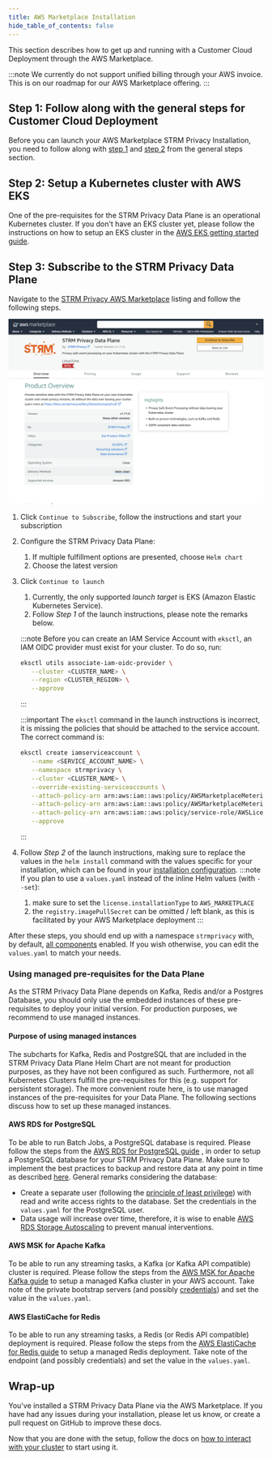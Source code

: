 ```yaml
---
title: AWS Marketplace Installation
hide_table_of_contents: false
---
```


This section describes how to get up and running with a Customer Cloud Deployment through the AWS Marketplace.

:::note
We currently do not support unified billing through your AWS invoice. This is on our roadmap for our AWS Marketplace
offering.
:::

## Step 1: Follow along with the general steps for Customer Cloud Deployment

Before you can launch your AWS Marketplace STRM Privacy Installation, you need to follow along
with [step 1](./self-hosted.md#step1) and [step 2](./self-hosted.md#step2)
from the general steps section.

## Step 2: Setup a Kubernetes cluster with AWS EKS

One of the pre-requisites for the STRM Privacy Data Plane is an operational Kubernetes cluster. If you don't have an EKS
cluster yet, please follow the instructions on how to setup an EKS cluster in
the [AWS EKS getting started guide](https://docs.aws.amazon.com/eks/latest/userguide/create-cluster.html).

## Step 3: Subscribe to the STRM Privacy Data Plane

Navigate to the [STRM Privacy AWS Marketplace](https://aws.amazon.com/marketplace/pp/prodview-2ekyuezbwmiak) listing and
follow the following steps.

![AWS Marketplace](./images/aws-marketplace.png)

1. Click `Continue to Subscribe`, follow the instructions and start your subscription
2. Configure the STRM Privacy Data Plane:
    1. If multiple fulfillment options are presented, choose `Helm chart`
    2. Choose the latest version
3. Click `Continue to launch`
    1. Currently, the only supported _launch target_ is EKS (Amazon Elastic Kubernetes Service).
    2. Follow _Step 1_ of the launch instructions, please note the remarks below.
    
    :::note
    Before you can create an IAM Service Account with `eksctl`, an IAM OIDC provider must exist for your cluster. To do
    so, run:
    ```bash
    eksctl utils associate-iam-oidc-provider \
       --cluster <CLUSTER_NAME> \
       --region <CLUSTER_REGION> \
       --approve
    ```
    :::
    
    :::important
    The `eksctl` command in the launch instructions is incorrect, it is missing the policies that should be attached to
    the service account. The correct command is:
    ```bash
    eksctl create iamserviceaccount \
       --name <SERVICE_ACCOUNT_NAME> \
       --namespace strmprivacy \
       --cluster <CLUSTER_NAME> \
       --override-existing-serviceaccounts \
       --attach-policy-arn arn:aws:iam::aws:policy/AWSMarketplaceMeteringFullAccess \
       --attach-policy-arn arn:aws:iam::aws:policy/AWSMarketplaceMeteringRegisterUsage \
       --attach-policy-arn arn:aws:iam::aws:policy/service-role/AWSLicenseManagerConsumptionPolicy \
       --approve
    ```
    :::
4. Follow _Step 2_ of the launch instructions, making sure to replace the values in the `helm install` command with
   the values specific for your installation, which can be found in
   your [installation configuration](https://console.strmprivacy.io/installation/configuration).
   :::note
   If you plan to use a `values.yaml` instead of the inline Helm values (with `--set`):
   1. make sure to set the `license.installationType` to `AWS_MARKETPLACE`
   2. the `registry.imagePullSecret` can be omitted / left blank, as this is facilitated by your AWS Marketplace
   deployment
   :::

After these steps, you should end up with a namespace `strmprivacy` with, by default, [all components](./index.md#components) enabled. If you
wish otherwise, you can edit the `values.yaml` to match your needs.

### Using managed pre-requisites for the Data Plane

As the STRM Privacy Data Plane depends on Kafka, Redis and/or a Postgres Database, you should only use the embedded
instances of these pre-requisites to deploy your initial version. For production purposes, we recommend to use managed
instances.

#### Purpose of using managed instances

The subcharts for Kafka, Redis and PostgreSQL that are included in the STRM Privacy Data Plane Helm Chart are not meant
for production purposes, as they have not been configured as such. Furthermore, not all Kubernetes Clusters fulfill the
pre-requisites for this (e.g. support for persistent storage). The more convenient route here, is to use managed
instances of the pre-requisites for your Data Plane. The following sections discuss how to set up these managed
instances.

#### AWS RDS for PostgreSQL

To be able to run Batch Jobs, a PostgreSQL database is required. Please follow the steps from
the [AWS RDS for PostgreSQL guide](https://docs.aws.amazon.com/AmazonRDS/latest/UserGuide/CHAP_GettingStarted.CreatingConnecting.PostgreSQL.html)
, in order to setup a PostgreSQL database for your STRM Privacy Data Plane. Make sure to implement the best practices to
backup and restore data at any point in time as
described [here](https://docs.aws.amazon.com/AmazonRDS/latest/UserGuide/CHAP_CommonTasks.BackupRestore.html). General
remarks considering the database:

- Create a separate user (following
  the [principle of least privilege](https://en.wikipedia.org/wiki/Principle_of_least_privilege)) with read and write
  access rights to the database. Set the credentials in the `values.yaml` for the PostgreSQL user.
- Data usage will increase over time, therefore, it is wise to
  enable [AWS RDS Storage Autoscaling](https://docs.aws.amazon.com/AmazonRDS/latest/UserGuide/USER_PIOPS.StorageTypes.html)
  to prevent manual interventions.

#### AWS MSK for Apache Kafka

To be able to run any streaming tasks, a Kafka (or Kafka API compatible) cluster is required. Please follow the steps
from the [AWS MSK for Apache Kafka guide](https://docs.aws.amazon.com/msk/latest/developerguide/create-cluster.html) to
setup a managed Kafka cluster in your AWS account. Take note of the private bootstrap servers (and
possibly [credentials](./authenticated.md)) and set the value in the `values.yaml`.

#### AWS ElastiCache for Redis

To be able to run any streaming tasks, a Redis (or Redis API compatible) deployment is required. Please follow the steps
from
the [AWS ElastiCache for Redis guide](https://docs.aws.amazon.com/AmazonElastiCache/latest/red-ug/GettingStarted.html)
to setup a managed Redis deployment. Take note of the endpoint (and
possibly credentials) and set the value in the `values.yaml`.

## Wrap-up

You've installed a STRM Privacy Data Plane via the AWS Marketplace. If you have had any issues during your
installation, please let us know, or create a pull request on GitHub to improve these docs.

Now that you are done with the setup, follow the docs on [how to interact with your cluster](./interacting.md) to start
using it.
